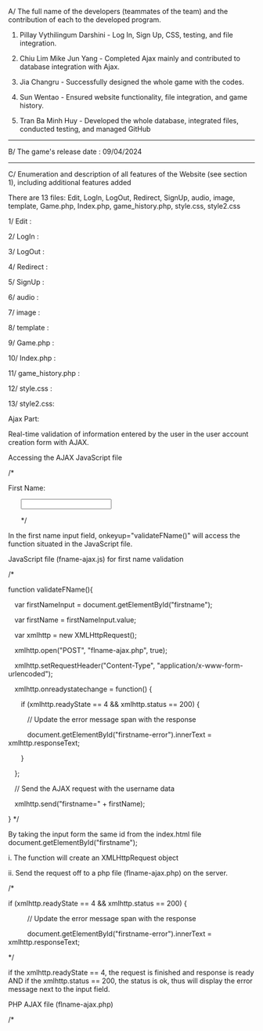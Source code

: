A/	The full name of the developers (teammates of the team) and the contribution of each to the developed program.

1) Pillay Vythilingum Darshini - Log In, Sign Up, CSS, testing, and file integration.

2) Chiu Lim Mike Jun Yang - Completed Ajax mainly and contributed to database integration with Ajax.

3) Jia Changru - Successfully designed the whole game with the codes.

4) Sun Wentao - Ensured website functionality, file integration, and game history.

5) Tran Ba Minh Huy - Developed the whole database, integrated files, conducted testing, and managed GitHub

--------------------------------------------------------------------------------------------------------------------------------------------------------------------------------------------------------------------------------------------------------------------------------------------------------------------------------------
B/	The game's release date : 09/04/2024

--------------------------------------------------------------------------------------------------------------------------------------------------------------------------------------------------------------------------------------------------------------------------------------------------------------------------------------
C/ 	Enumeration and description of all features of the Website (see section 1), including additional features added

There are 13 files: Edit, LogIn, LogOut, Redirect, SignUp, audio, image, template, Game.php, 
Index.php, game_history.php, style.css, style2.css

1/ Edit :

2/ LogIn :

3/ LogOut :

4/ Redirect :

5/ SignUp :

6/ audio :

7/ image :

8/ template :

9/ Game.php :

10/ Index.php :

11/ game_history.php :

12/ style.css :

13/ style2.css:




Ajax Part: 

Real-time validation of information entered by the user in the user account creation form with AJAX. 

Accessing the AJAX JavaScript file 

/*
<script language="javascript" src="fname-ajax.js"></script> 

<label for="firstname">First Name:</label> 

        <input id="firstname" type="text" name="firstname"  onkeyup="validateFName()" required> 

        <span id="firstname-error"></span> 
*/
 

In the first name input field, onkeyup="validateFName()" will access the function situated in the JavaScript file.  

JavaScript file (fname-ajax.js) for first name validation 

/*

function validateFName(){ 

    var firstNameInput = document.getElementById("firstname"); 

    var firstName = firstNameInput.value; 

    var xmlhttp = new XMLHttpRequest(); 
 
    xmlhttp.open("POST", "flname-ajax.php", true); 

    xmlhttp.setRequestHeader("Content-Type", "application/x-www-form-urlencoded"); 

    xmlhttp.onreadystatechange = function() { 

        if (xmlhttp.readyState == 4 && xmlhttp.status == 200) { 

            // Update the error message span with the response 

            document.getElementById("firstname-error").innerText = xmlhttp.responseText; 

        } 

    }; 

    // Send the AJAX request with the username data 

    xmlhttp.send("firstname=" + firstName); 

} 
*/
 

By taking the input form the same id from the index.html file document.getElementById("firstname");  

i. The function will create an XMLHttpRequest object 

ii. Send the request off to a php file (flname-ajax.php) on the server.  

/*

if (xmlhttp.readyState == 4 && xmlhttp.status == 200) { 

            // Update the error message span with the response 

            document.getElementById("firstname-error").innerText = xmlhttp.responseText; 

 */

if the xmlhttp.readyState == 4, the request is finished and response is ready AND if the xmlhttp.status == 200, the status is ok, thus will display the error message next to the input field.  

PHP AJAX file (flname-ajax.php) 

/*

<?php 

if(isset($_POST['firstname'])){ 

    $firstname= $_POST['firstname']; 

    //$firstname = "abcd"; 

    // Perform validation (e.g., check if username already exists in the database) 

    // For demonstration purposes, let's assume a simple validation 

    if(!preg_match("/[a-zA-Z]/", $firstname)){ 

        echo "Must start with a letter a-z or A-Z"; 

    } else { 

        // Username is valid 

        echo ""; // Empty string means no error 

    } 

} 

 */

The $_POST will collect the value from the input’s name: “firstname”. Then we will use Regular Expression to check the element in the $firstname variable. 
If !preg_match, meaning if it doesn’t match the regex, a string message will be displayed.  

--------------------------------------------------------------------------------------------------------------------------------------------------------------------------------------------------------------------------------------------------------------------------------------------------------------------------------------
D/ 	How the game works, such as the description of levels and the number of lives allocated.

Game Description and Mechanics 

Levels: The game consists of 6 levels, each with a unique challenge based on sorting or identifying elements 
within a sequence. Levels transition from working with letters to numbers as the player progresses. 

Challenges by Level: 

Level 1 & 2: Sort letters in ascending (A to Z) or descending (Z to A) order. 

Level 3 & 4: Sort numbers in ascending or descending order. 

Level 5 & 6: Identify the first (smallest) and last (largest) elements in a sequence of letters or numbers. 

Lives: Players start with 6 lives. Each incorrect answer reduces the life count by 1. 
The game ends when a player exhausts all lives. 

Winning Condition: Successfully completing all 6 levels results in winning the game. 
If a player loses all lives before completing all levels, they lose the game. 

Game Status: Can be 'active', 'incomplete', or 'gameOver'. 
The game starts in an active state and changes based on the player's actions or outcomes. 

Technical Details 

Programming Language: The game is developed using PHP, evident from the PHP code snippets 
and server-side logic handling sessions, user inputs, and game progress. 

Session Management: PHP sessions are used to track the game state, including current level, lives remaining, 
game status, and the current sequence to sort or identify. 

Random Sequence Generation: 
A function generateRandomSequence generates a random sequence of numbers or letters, depending on the level. 
This function showcases the use of basic PHP functions like rand, range, shuffle, and array manipulations. 

Form Handling: 
The game uses HTML forms to capture user input, with PHP processing the submitted data to determine game progress. 

Outcome Recording: 
The game includes a simple mechanism to display outcomes to the player using echo statements within the PHP code. 

Database Management System (DBMS): 
The provided code does not explicitly mention or utilize a DBMS for storing or retrieving game data. 
All game state management is handled through PHP sessions, which are stored on the server temporarily. 

Version Information: 
The exact versions of PHP used and other software details are not specified in the provided code. 
Typically, PHP 7.x or higher is required for session management features and newer array functions. 
--------------------------------------------------------------------------------------------------------------------------------------------------------------------------------------------------------------------------------------------------------------------------------------------------------------------------------------
E/      5.	Any other relevant technical information on the programme developed, including the programming languages and 
database management system used, their version and other relevant information.  

